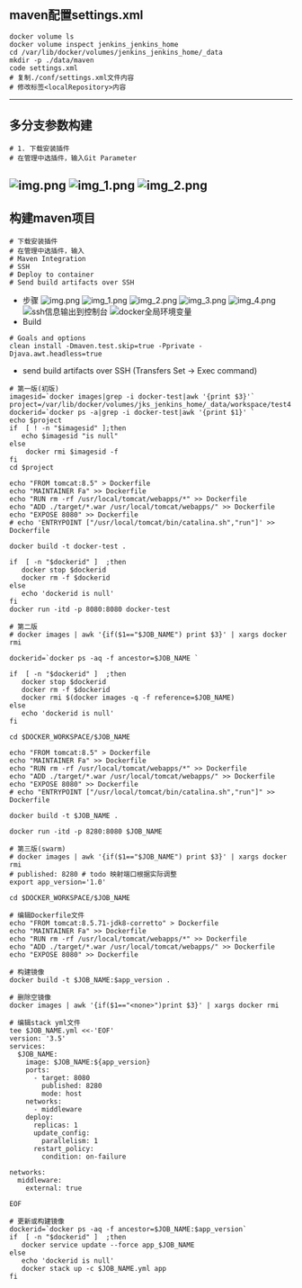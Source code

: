## maven配置settings.xml
```shell
docker volume ls
docker volume inspect jenkins_jenkins_home
cd /var/lib/docker/volumes/jenkins_jenkins_home/_data
mkdir -p ./data/maven
code settings.xml
# 复制./conf/settings.xml文件内容
# 修改标签<localRepository>内容
```
---
## 多分支参数构建
```shell
# 1. 下载安装插件
# 在管理中选插件，输入Git Parameter
```
![img.png](img/多分支参数构建/img.png)
![img_1.png](img/多分支参数构建/img_1.png)
![img_2.png](img/多分支参数构建/img_2.png)
--- 
## 构建maven项目
```shell
# 下载安装插件
# 在管理中选插件，输入
# Maven Integration
# SSH
# Deploy to container 
# Send build artifacts over SSH
```
- 步骤
    ![img.png](img/构建maven项目/img.png)
    ![img_1.png](img/构建maven项目/img_1.png)
    ![img_2.png](img/构建maven项目/img_2.png)
    ![img_3.png](img/构建maven项目/img_3.png)
    ![img_4.png](img/构建maven项目/img_4.png)
    ![ssh信息输出到控制台](img/构建maven项目/img_5.png)
    ![docker全局环境变量](img/构建maven项目/img_6.png)
- Build
```shell
# Goals and options
clean install -Dmaven.test.skip=true -Pprivate -Djava.awt.headless=true
```
- send build artifacts over SSH (Transfers Set -> Exec command)
```shell
# 第一版(初版)
imagesid=`docker images|grep -i docker-test|awk '{print $3}'`
project=/var/lib/docker/volumes/jks_jenkins_home/_data/workspace/test4
dockerid=`docker ps -a|grep -i docker-test|awk '{print $1}' `
echo $project
if  [ ! -n "$imagesid" ];then
   echo $imagesid "is null"
else
    docker rmi $imagesid -f
fi
cd $project

echo "FROM tomcat:8.5" > Dockerfile
echo "MAINTAINER Fa" >> Dockerfile
echo "RUN rm -rf /usr/local/tomcat/webapps/*" >> Dockerfile
echo "ADD ./target/*.war /usr/local/tomcat/webapps/" >> Dockerfile
echo "EXPOSE 8080" >> Dockerfile
# echo 'ENTRYPOINT ["/usr/local/tomcat/bin/catalina.sh","run"]' >> Dockerfile

docker build -t docker-test .

if  [ -n "$dockerid" ]  ;then
   docker stop $dockerid
   docker rm -f $dockerid
else
   echo 'dockerid is null'
fi
docker run -itd -p 8080:8080 docker-test
```
```shell
# 第二版
# docker images | awk '{if($1=="$JOB_NAME") print $3}' | xargs docker rmi

dockerid=`docker ps -aq -f ancestor=$JOB_NAME `

if  [ -n "$dockerid" ]  ;then
   docker stop $dockerid
   docker rm -f $dockerid
   docker rmi $(docker images -q -f reference=$JOB_NAME)
else
   echo 'dockerid is null'
fi

cd $DOCKER_WORKSPACE/$JOB_NAME

echo "FROM tomcat:8.5" > Dockerfile
echo "MAINTAINER Fa" >> Dockerfile
echo "RUN rm -rf /usr/local/tomcat/webapps/*" >> Dockerfile
echo "ADD ./target/*.war /usr/local/tomcat/webapps/" >> Dockerfile
echo "EXPOSE 8080" >> Dockerfile
# echo "ENTRYPOINT ["/usr/local/tomcat/bin/catalina.sh","run"]" >> Dockerfile

docker build -t $JOB_NAME .

docker run -itd -p 8280:8080 $JOB_NAME

```
```shell
# 第三版(swarm)
# docker images | awk '{if($1=="$JOB_NAME") print $3}' | xargs docker rmi
# published: 8280 # todo 映射端口根据实际调整
export app_version='1.0'

cd $DOCKER_WORKSPACE/$JOB_NAME

# 编辑Dockerfile文件
echo "FROM tomcat:8.5.71-jdk8-corretto" > Dockerfile
echo "MAINTAINER Fa" >> Dockerfile
echo "RUN rm -rf /usr/local/tomcat/webapps/*" >> Dockerfile
echo "ADD ./target/*.war /usr/local/tomcat/webapps/" >> Dockerfile
echo "EXPOSE 8080" >> Dockerfile

# 构建镜像
docker build -t $JOB_NAME:$app_version .

# 删除空镜像
docker images | awk '{if($1=="<none>")print $3}' | xargs docker rmi 

# 编辑stack yml文件
tee $JOB_NAME.yml <<-'EOF'
version: '3.5'
services:
  $JOB_NAME:
    image: $JOB_NAME:${app_version}
    ports:
      - target: 8080
        published: 8280
        mode: host
    networks:
      - middleware
    deploy:
      replicas: 1
      update_config:
        parallelism: 1
      restart_policy:
        condition: on-failure

networks:
  middleware:
    external: true

EOF

# 更新或构建镜像
dockerid=`docker ps -aq -f ancestor=$JOB_NAME:$app_version`
if  [ -n "$dockerid" ]  ;then
   docker service update --force app_$JOB_NAME
else
   echo 'dockerid is null'
   docker stack up -c $JOB_NAME.yml app
fi

```